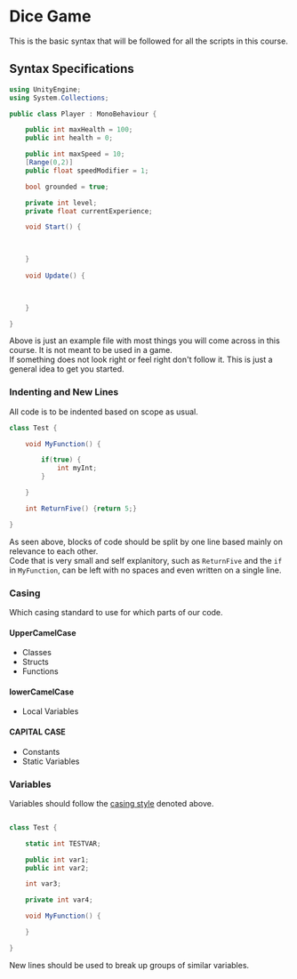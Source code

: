 # Dice Game

This is the basic syntax that will be followed for all the scripts in this course.

## Syntax Specifications

```csharp
using UnityEngine;
using System.Collections;

public class Player : MonoBehaviour {

    public int maxHealth = 100;
    public int health = 0;

    public int maxSpeed = 10;
    [Range(0,2)]
    public float speedModifier = 1;

    bool grounded = true;

    private int level;
    private float currentExperience;

    void Start() {
    


    }
    
    void Update() {
		


    }

}

```

Above is just an example file with most things you will come across in this course. It is not meant to be used in a game.\
If something does not look right or feel right don't follow it. This is just a general idea to get you started.

### Indenting and New Lines

All code is to be indented based on scope as usual.

```csharp
class Test {

    void MyFunction() {

        if(true) {
            int myInt;
        }

    }

    int ReturnFive() {return 5;}

}
```

As seen above, blocks of code should be split by one line based mainly on relevance to each other.\
Code that is very small and self explanitory, such as `ReturnFive` and the `if` in `MyFunction`, can be left with no spaces and even written on a single line.

### Casing

Which casing standard to use for which parts of our code.

#### UpperCamelCase
    
* Classes
* Structs
* Functions

#### lowerCamelCase

* Local Variables

#### CAPITAL CASE

* Constants
* Static Variables

### Variables

Variables should follow the [casing style](#casing) denoted above.

```csharp

class Test {

    static int TESTVAR;

    public int var1;
    public int var2;

    int var3;

    private int var4;

    void MyFunction() {

    }

}

```

New lines should be used to break up groups of similar variables.